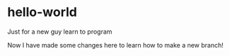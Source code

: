 # hello-world
Just for a new guy learn to program

Now I have made some changes here to learn how to make a new branch!

